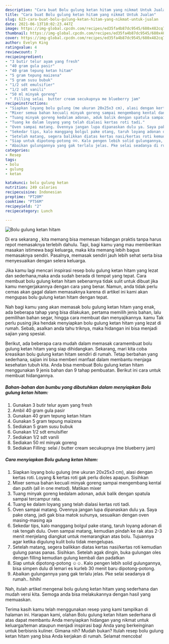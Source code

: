 ```yaml
---
description: "Cara buat Bolu gulung ketan hitam yang nikmat Untuk Jualan"
title: "Cara buat Bolu gulung ketan hitam yang nikmat Untuk Jualan"
slug: 623-cara-buat-bolu-gulung-ketan-hitam-yang-nikmat-untuk-jualan
date: 2021-06-13T18:02:23.447Z
image: https://img-global.cpcdn.com/recipes/ed35fa4b87dc9545/680x482cq70/bolu-gulung-ketan-hitam-foto-resep-utama.jpg
thumbnail: https://img-global.cpcdn.com/recipes/ed35fa4b87dc9545/680x482cq70/bolu-gulung-ketan-hitam-foto-resep-utama.jpg
cover: https://img-global.cpcdn.com/recipes/ed35fa4b87dc9545/680x482cq70/bolu-gulung-ketan-hitam-foto-resep-utama.jpg
author: Evelyn King
ratingvalue: 4
reviewcount: 7
recipeingredient:
- "3 butir telur ayam yang fresh"
- "40 gram gula pasir"
- "40 gram tepung ketan hitam"
- "5 gram tepung maizena"
- "5 gram susu bubuk"
- "1/2 sdt emulsifier"
- "1/2 sdt vanili"
- "50 ml minyak goreng"
- " Filling selai  butter cream secukupnya me blueberry jam"
recipeinstructions:
- "Siapkan loyang bolu gulung (me ukuran 20x25x3 cm), alasi dengan kertas roti. Loyang &amp; kertas roti gak perlu dioles apapun. Sisihkan"
- "Mixer semua bahan kecuali minyak goreng sampai mengembang kental dan putih (all in one metod). Matikan mixer"
- "Tuang minyak goreng kedalam adonan, aduk balik dengan spatula sampai tercampur rata."
- "Tuang ke dalam loyang yang telah dialasi kertas roti tadi."
- "Oven sampai matang. Ovennya jangan lupa dipanaskan dulu ya. Saya pake otang, jadi gak bisa matok suhunya, sesuaikan dengan oven masing-masing aja"
- "Sekedar tips, kalo manggang bolgul pake otang, taruh loyang adonan di rak tengah dulu. Oven sampai matang, kemudian pindah ke rak atas 2-3 menit menjelang diangkat untuk memarangkan atas bolu. Tujuannya agar ketika digulung kulit bolu tidak mengelupas."
- "Setelah matang, segera balikkan diatas kertas nasi/kertas roti kemudian gulung panas panas. Sisihkan. Setelah agak dingin, buka gulungan oles dengan filling kemudian gulung kembali dan padatkan"
- "Siap untuk dipotong-potong ☺️☺️. Kalo pengen lebih solid gulungannya, bisa simpen dulu di lemari es kurleb 30 menit baru dipotong-potong."
- "Abaikan gulungannya yang gak terlalu jelas. Pke selai seadanya di rumah.. hihihi"
categories:
- Resep
tags:
- bolu
- gulung
- ketan

katakunci: bolu gulung ketan 
nutrition: 249 calories
recipecuisine: Indonesian
preptime: "PT20M"
cooktime: "PT56M"
recipeyield: "2"
recipecategory: Lunch

---
```



![Bolu gulung ketan hitam](https://img-global.cpcdn.com/recipes/ed35fa4b87dc9545/680x482cq70/bolu-gulung-ketan-hitam-foto-resep-utama.jpg)

Di era  sekarang , kita memang bisa memesan hidangan praktis tanpa harus repot memasaknya terlebih dahulu. Tapi, bagi kamu yang mau memberikan masakan istimewa bagi keluarga, maka kita memang lebih bagus memasaknya sendiri. Pasalnya, memasak sendiri jauh lebih sehat serta bisa menyesuaikan dengan selera keluarga.

Jika kamu lagi mencari inspirasi resep bolu gulung ketan hitam yang lezat dan sederhana,maka anda sudah berada di tempat yang tepat. Cara membuat bolu gulung ketan hitam  sebenarnya tidak sulit untuk dibuat jika kamu mengerjakannya dengan cara yang benar. Namun, anda tidak perlu cemas akan gagal dalam memasaknya 
karena di artikel ini kami akan mengupas bolu gulung ketan hitam dengan tepat.  



Nah bagi kamu yang akan memasak bolu gulung ketan hitam yang enak, ada beberapa tahap yang bisa dilakukan, pertama memilih jenis bahan, lalu pemilihan bahan segar, hingga cara membuat dan menyajikannya. kamu Tak perlu pusing jika hendak menyiapkan bolu gulung ketan hitam yang lezat di rumah. Sebab, asalkan anda  tahu triknya, maka hidangan ini bisa menjadi sajian yang spesial.

Berikut, ada beberapa cara mudah dalam memasak caramembuat bolu gulung ketan hitam yang siap dihidangkan. Sekarang, mari kita coba kreasikan bolu gulung ketan hitam sendiri di rumah. Tetap berbahan yang sederhana, sajian ini bisa memberi manfaat dalam membantu menjaga kesehatan tubuh kita. Anda bisa membuat Bolu gulung ketan hitam menggunakan 9 jenis bahan dan 9 tahap pembuatan. Berikut ini cara untuk membuat hidangannya.

<!--inarticleads1-->

##### Bahan-bahan dan bumbu yang dibutuhkan dalam menyiapkan Bolu gulung ketan hitam:

1. Gunakan 3 butir telur ayam yang fresh
1. Ambil 40 gram gula pasir
1. Gunakan 40 gram tepung ketan hitam
1. Gunakan 5 gram tepung maizena
1. Sediakan 5 gram susu bubuk
1. Gunakan 1/2 sdt emulsifier
1. Sediakan 1/2 sdt vanili
1. Sediakan 50 ml minyak goreng
1. Sediakan  Filling: selai / butter cream secukupnya (me blueberry jam)




<!--inarticleads2-->

##### Cara menyiapkan Bolu gulung ketan hitam:

1. Siapkan loyang bolu gulung (me ukuran 20x25x3 cm), alasi dengan kertas roti. Loyang &amp; kertas roti gak perlu dioles apapun. Sisihkan
1. Mixer semua bahan kecuali minyak goreng sampai mengembang kental dan putih (all in one metod). Matikan mixer
1. Tuang minyak goreng kedalam adonan, aduk balik dengan spatula sampai tercampur rata.
1. Tuang ke dalam loyang yang telah dialasi kertas roti tadi.
1. Oven sampai matang. Ovennya jangan lupa dipanaskan dulu ya. Saya pake otang, jadi gak bisa matok suhunya, sesuaikan dengan oven masing-masing aja
1. Sekedar tips, kalo manggang bolgul pake otang, taruh loyang adonan di rak tengah dulu. Oven sampai matang, kemudian pindah ke rak atas 2-3 menit menjelang diangkat untuk memarangkan atas bolu. Tujuannya agar ketika digulung kulit bolu tidak mengelupas.
1. Setelah matang, segera balikkan diatas kertas nasi/kertas roti kemudian gulung panas panas. Sisihkan. Setelah agak dingin, buka gulungan oles dengan filling kemudian gulung kembali dan padatkan
1. Siap untuk dipotong-potong ☺️☺️. Kalo pengen lebih solid gulungannya, bisa simpen dulu di lemari es kurleb 30 menit baru dipotong-potong.
1. Abaikan gulungannya yang gak terlalu jelas. Pke selai seadanya di rumah.. hihihi




Nah, itulah artikel mengenai  bolu gulung ketan hitam  yang sederhana dan mudah versi kita. Semoga anda bisa melakukannya dengan hasil yang memuaskan. 

Terima kasih kamu telah menggunakan resep yang kami tampilkan di halaman ini. Harapan kami, olahan  Bolu gulung ketan hitam sederhana di atas dapat membantu Anda menyiapkan hidangan yang nikmat untuk keluarga/teman ataupun menjadi inspirasi bagi Anda yang berkeinginan untuk berbisnis kuliner. Gimana nih? Mudah bukan? Itulah resep bolu gulung ketan hitam yang bisa Anda kerjakan di rumah. Selamat mencoba!

